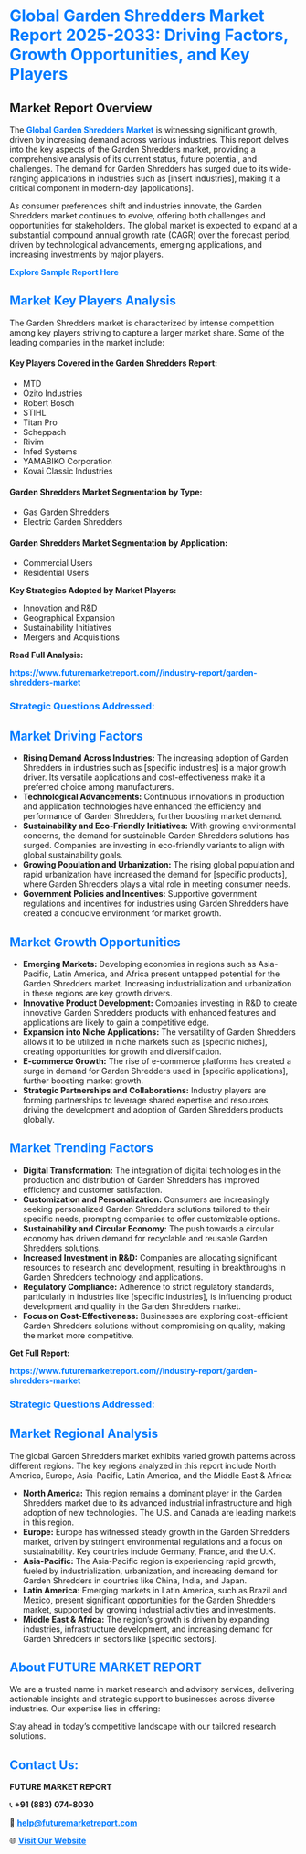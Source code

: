<h1 style="color: #007BFF;">Global Garden Shredders Market Report 2025-2033: Driving Factors, Growth Opportunities, and Key Players</h1>

<section id="overview">
<h2>Market Report Overview</h2>
<p>The <a href="https://www.futuremarketreport.com//industry-report/garden-shredders-market" style="color: #007BFF; text-decoration: none;"><strong>Global Garden Shredders Market</strong></a> is witnessing significant growth, driven by increasing demand across various industries. This report delves into the key aspects of the Garden Shredders market, providing a comprehensive analysis of its current status, future potential, and challenges. The demand for Garden Shredders has surged due to its wide-ranging applications in industries such as [insert industries], making it a critical component in modern-day [applications].</p>
<p>As consumer preferences shift and industries innovate, the Garden Shredders market continues to evolve, offering both challenges and opportunities for stakeholders. The global market is expected to expand at a substantial compound annual growth rate (CAGR) over the forecast period, driven by technological advancements, emerging applications, and increasing investments by major players.</p>
</section>

<section id="overview">
<p><a href="https://www.futuremarketreport.com//request-sample/reportId=51644" style="color: #007BFF; text-decoration: none;"><strong>Explore Sample Report Here</strong></a></p>
</section>

<section id="key-players">
<h2 style="color: #007BFF;">Market Key Players Analysis</h2>
<p>The Garden Shredders market is characterized by intense competition among key players striving to capture a larger market share. Some of the leading companies in the market include:</p>
<h4>Key Players Covered in the Garden Shredders Report:</h4>
<ul><li>MTD</li><li>Ozito Industries</li><li>Robert Bosch</li><li>STIHL</li><li>Titan Pro</li><li>Scheppach</li><li>Rivim</li><li>Infed Systems</li><li>YAMABIKO Corporation</li><li>Kovai Classic Industries</li></ul>
<h4>Garden Shredders Market Segmentation by Type:</h4>
<ul><li>Gas Garden Shredders</li><li>Electric Garden Shredders</li></ul>

<h4>Garden Shredders Market Segmentation by Application:</h4>
<ul><li>Commercial Users</li><li>Residential Users</li></ul>
<p><strong>Key Strategies Adopted by Market Players:</strong></p>
<ul>
<li>Innovation and R&D</li>
<li>Geographical Expansion</li>
<li>Sustainability Initiatives</li>
<li>Mergers and Acquisitions</li>
</ul>
</section>

<section>
<p><strong>Read Full Analysis: </strong></p><a href="https://www.futuremarketreport.com//industry-report/garden-shredders-market" style="color: #007BFF; text-decoration: none;"><strong>https://www.futuremarketreport.com//industry-report/garden-shredders-market</strong></a>
<h3 style="color: #007BFF;">Strategic Questions Addressed:</h3>
</section>

<section id="driving-factors">
<h2 style="color: #007BFF;">Market Driving Factors</h2>
<ul>
<li><strong>Rising Demand Across Industries:</strong> The increasing adoption of Garden Shredders in industries such as [specific industries] is a major growth driver. Its versatile applications and cost-effectiveness make it a preferred choice among manufacturers.</li>
<li><strong>Technological Advancements:</strong> Continuous innovations in production and application technologies have enhanced the efficiency and performance of Garden Shredders, further boosting market demand.</li>
<li><strong>Sustainability and Eco-Friendly Initiatives:</strong> With growing environmental concerns, the demand for sustainable Garden Shredders solutions has surged. Companies are investing in eco-friendly variants to align with global sustainability goals.</li>
<li><strong>Growing Population and Urbanization:</strong> The rising global population and rapid urbanization have increased the demand for [specific products], where Garden Shredders plays a vital role in meeting consumer needs.</li>
<li><strong>Government Policies and Incentives:</strong> Supportive government regulations and incentives for industries using Garden Shredders have created a conducive environment for market growth.</li>
</ul>
</section>

<section id="growth-opportunities">
<h2 style="color: #007BFF;">Market Growth Opportunities</h2>
<ul>
<li><strong>Emerging Markets:</strong> Developing economies in regions such as Asia-Pacific, Latin America, and Africa present untapped potential for the Garden Shredders market. Increasing industrialization and urbanization in these regions are key growth drivers.</li>
<li><strong>Innovative Product Development:</strong> Companies investing in R&D to create innovative Garden Shredders products with enhanced features and applications are likely to gain a competitive edge.</li>
<li><strong>Expansion into Niche Applications:</strong> The versatility of Garden Shredders allows it to be utilized in niche markets such as [specific niches], creating opportunities for growth and diversification.</li>
<li><strong>E-commerce Growth:</strong> The rise of e-commerce platforms has created a surge in demand for Garden Shredders used in [specific applications], further boosting market growth.</li>
<li><strong>Strategic Partnerships and Collaborations:</strong> Industry players are forming partnerships to leverage shared expertise and resources, driving the development and adoption of Garden Shredders products globally.</li>
</ul>
</section>

<section id="trending-factors">
<h2 style="color: #007BFF;">Market Trending Factors</h2>
<ul>
<li><strong>Digital Transformation:</strong> The integration of digital technologies in the production and distribution of Garden Shredders has improved efficiency and customer satisfaction.</li>
<li><strong>Customization and Personalization:</strong> Consumers are increasingly seeking personalized Garden Shredders solutions tailored to their specific needs, prompting companies to offer customizable options.</li>
<li><strong>Sustainability and Circular Economy:</strong> The push towards a circular economy has driven demand for recyclable and reusable Garden Shredders solutions.</li>
<li><strong>Increased Investment in R&D:</strong> Companies are allocating significant resources to research and development, resulting in breakthroughs in Garden Shredders technology and applications.</li>
<li><strong>Regulatory Compliance:</strong> Adherence to strict regulatory standards, particularly in industries like [specific industries], is influencing product development and quality in the Garden Shredders market.</li>
<li><strong>Focus on Cost-Effectiveness:</strong> Businesses are exploring cost-efficient Garden Shredders solutions without compromising on quality, making the market more competitive.</li>
</ul>
</section>

<section>
<p><strong>Get Full Report: </strong></p><a href="https://www.futuremarketreport.com//industry-report/garden-shredders-market" style="color: #007BFF; text-decoration: none;"><strong>https://www.futuremarketreport.com//industry-report/garden-shredders-market</strong></a>
<h3 style="color: #007BFF;">Strategic Questions Addressed:</h3>
</section>


<section id="regional-analysis">
<h2 style="color: #007BFF;">Market Regional Analysis</h2>
<p>The global Garden Shredders market exhibits varied growth patterns across different regions. The key regions analyzed in this report include North America, Europe, Asia-Pacific, Latin America, and the Middle East & Africa:</p>
<ul>
<li><strong>North America:</strong> This region remains a dominant player in the Garden Shredders market due to its advanced industrial infrastructure and high adoption of new technologies. The U.S. and Canada are leading markets in this region.</li>
<li><strong>Europe:</strong> Europe has witnessed steady growth in the Garden Shredders market, driven by stringent environmental regulations and a focus on sustainability. Key countries include Germany, France, and the U.K.</li>
<li><strong>Asia-Pacific:</strong> The Asia-Pacific region is experiencing rapid growth, fueled by industrialization, urbanization, and increasing demand for Garden Shredders in countries like China, India, and Japan.</li>
<li><strong>Latin America:</strong> Emerging markets in Latin America, such as Brazil and Mexico, present significant opportunities for the Garden Shredders market, supported by growing industrial activities and investments.</li>
<li><strong>Middle East & Africa:</strong> The region’s growth is driven by expanding industries, infrastructure development, and increasing demand for Garden Shredders in sectors like [specific sectors].</li>
</ul>
</section>

<footer>
<h2 style="color: #007BFF;">About FUTURE MARKET REPORT</h2>
<p>We are a trusted name in market research and advisory services, delivering actionable insights and strategic support to businesses across diverse industries. Our expertise lies in offering:</p>

<p>Stay ahead in today’s competitive landscape with our tailored research solutions.</p>

<h2 style="color: #007BFF;">Contact Us:</h2>
<p><strong>FUTURE MARKET REPORT</strong></p>
<p>📞 <strong>+91 (883) 074-8030</strong></p>
<p>📧 <strong><a href="mailto:help@futuremarketreport.com" style="color: #007BFF;">help@futuremarketreport.com</a></strong></p>
<p>🌐 <strong><a href="https://www.futuremarketreport.com/" style="color: #007BFF;">Visit Our Website</a></strong></p>
</footer>